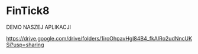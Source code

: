 # FinTick8


DEMO NASZEJ APLIKACJI



https://drive.google.com/drive/folders/1iroOhpavHgl84B4_fkAIRo2udNncUKSi?usp=sharing
